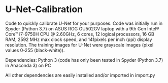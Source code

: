 # U-Net-Calibration
Code to quickly calibrate U-Net for your purposes.
Code was initially run in Spyder (Python 3.7) on ASUS ROG GU502GV laptop with a 9th Gen Intel® Core™ i7-9750H CPU @ 2.60GHz, 6 cores, 12 logical processors, 16 GB RAM, 2592 MHz max clock speed, and 141pixels per inch (ppi) display resolution. The training images for U-Net were grayscale images (pixel values 0-255 (black-white)).

Dependencies:
Python 3 (code has only been tested in Spyder (Python 3.7) in Anaconda 3) on PC

All other dependencies are easily installed and/or imported in import.py



